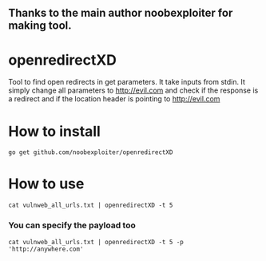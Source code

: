 ## Thanks to the main author noobexploiter for making tool.
# openredirectXD
Tool to find open redirects in get parameters. It take inputs from stdin. It simply change all parameters to http://evil.com and check if the response is a redirect and if the location header is pointing to http://evil.com

# How to install 
```go get github.com/noobexploiter/openredirectXD```

# How to use
```cat vulnweb_all_urls.txt | openredirectXD -t 5```
### You can specify the payload too
```cat vulnweb_all_urls.txt | openredirectXD -t 5 -p 'http://anywhere.com'```
